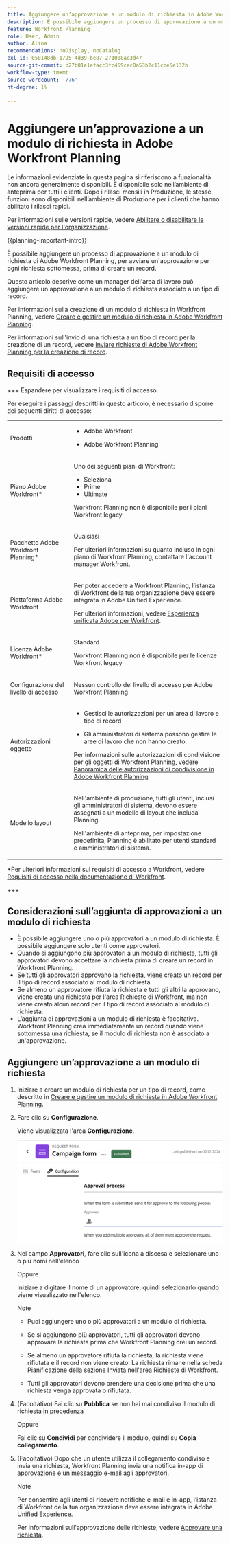 ```yaml
---
title: Aggiungere un’approvazione a un modulo di richiesta in Adobe Workfront Planning
description: È possibile aggiungere un processo di approvazione a un modulo di richiesta di Adobe Workfront Planning, per avviare un'approvazione per ogni richiesta sottomessa, prima di creare un record.
feature: Workfront Planning
role: User, Admin
author: Alina
recommendations: noDisplay, noCatalog
exl-id: 058148db-1795-4d39-be87-271008ae3d47
source-git-commit: b27b01e1efacc3fc459cec0a53b2c11cbe5e132b
workflow-type: tm+mt
source-wordcount: '776'
ht-degree: 1%

---
```


# Aggiungere un’approvazione a un modulo di richiesta in Adobe Workfront Planning

<!--update the metadata with real information when making this available in TOC and in the left nav-->

<!--take Preview and Production references at Production time-->

<span class="preview">Le informazioni evidenziate in questa pagina si riferiscono a funzionalità non ancora generalmente disponibili. È disponibile solo nell’ambiente di anteprima per tutti i clienti. Dopo i rilasci mensili in Produzione, le stesse funzioni sono disponibili nell’ambiente di Produzione per i clienti che hanno abilitato i rilasci rapidi. </span>

<span class="preview">Per informazioni sulle versioni rapide, vedere [Abilitare o disabilitare le versioni rapide per l&#39;organizzazione](/help/quicksilver/administration-and-setup/set-up-workfront/configure-system-defaults/enable-fast-release-process.md). </span>

{{planning-important-intro}}

È possibile aggiungere un processo di approvazione a un modulo di richiesta di Adobe Workfront Planning, per avviare un&#39;approvazione per ogni richiesta sottomessa, prima di creare un record.

Questo articolo descrive come un manager dell&#39;area di lavoro può aggiungere un&#39;approvazione a un modulo di richiesta associato a un tipo di record.

Per informazioni sulla creazione di un modulo di richiesta in Workfront Planning, vedere [Creare e gestire un modulo di richiesta in Adobe Workfront Planning](/help/quicksilver/planning/requests/create-request-form.md).

Per informazioni sull&#39;invio di una richiesta a un tipo di record per la creazione di un record, vedere [Inviare richieste di Adobe Workfront Planning per la creazione di record](/help/quicksilver/planning/requests/submit-requests.md).

## Requisiti di accesso

+++ Espandere per visualizzare i requisiti di accesso.

Per eseguire i passaggi descritti in questo articolo, è necessario disporre dei seguenti diritti di accesso:

<table style="table-layout:auto">
 <col>
 </col>
 <col>
 </col>
 <tbody>
    <tr>
<tr>
<td>
   <p> Prodotti</p> </td>
   <td>
   <ul><li><p> Adobe Workfront</p></li>
   <li><p> Adobe Workfront Planning<p></li></ul></td>
  </tr>  
 <tr>
   <td role="rowheader"><p>Piano Adobe Workfront*</p></td>
   <td>
<p>Uno dei seguenti piani di Workfront:</p>
<ul><li>Seleziona</li>
<li>Prime</li>
<li>Ultimate</li></ul>
<p>Workfront Planning non è disponibile per i piani Workfront legacy</p>
   </td>

<tr>
   <td role="rowheader"><p>Pacchetto Adobe Workfront Planning*</p></td>
   <td>
<p>Qualsiasi </p>  
<p>Per ulteriori informazioni su quanto incluso in ogni piano di Workfront Planning, contattare l'account manager Workfront. </td>

<tr>
   <td role="rowheader"><p>Piattaforma Adobe Workfront</p></td>
   <td>
<p>Per poter accedere a Workfront Planning, l’istanza di Workfront della tua organizzazione deve essere integrata in Adobe Unified Experience.</p>
<p>Per ulteriori informazioni, vedere <a href="/help/quicksilver/workfront-basics/navigate-workfront/workfront-navigation/adobe-unified-experience.md">Esperienza unificata Adobe per Workfront</a>. </p>
   </td>
  </tr>
  </tr>
  <tr>
   <td role="rowheader"><p>Licenza Adobe Workfront*</p></td>
   <td>
   <p>Standard</p>
   <p>Workfront Planning non è disponibile per le licenze Workfront legacy</p>
  </td>
  </tr>
  <tr>
   <td role="rowheader"><p>Configurazione del livello di accesso</p></td>
   <td> <p>Nessun controllo del livello di accesso per Adobe Workfront Planning</p>  
</td>
  </tr>
<tr>
   <td role="rowheader"><p>Autorizzazioni oggetto</p></td>
   <td>
   <ul>
   <li><p>Gestisci le autorizzazioni per un'area di lavoro <span class="preview"> e tipo di record</span></p></li>
    <li><p>Gli amministratori di sistema possono gestire le aree di lavoro che non hanno creato. </p></li>
    </ul>
   <p>Per informazioni sulle autorizzazioni di condivisione per gli oggetti di Workfront Planning, vedere  
   <a href="/help/quicksilver/planning/access/sharing-permissions-overview.md">Panoramica delle autorizzazioni di condivisione in Adobe Workfront Planning</a> 
  </td>
  </tr>
<tr>
   <td role="rowheader"><p>Modello layout</p></td>
   <td> <p>Nell'ambiente di produzione, tutti gli utenti, inclusi gli amministratori di sistema, devono essere assegnati a un modello di layout che includa Planning.</p>
<p><span class="preview">Nell'ambiente di anteprima, per impostazione predefinita, Planning è abilitato per utenti standard e amministratori di sistema.</span></p>
</td>
  </tr>
 </tbody>
</table>

*Per ulteriori informazioni sui requisiti di accesso a Workfront, vedere [Requisiti di accesso nella documentazione di Workfront](/help/quicksilver/administration-and-setup/add-users/access-levels-and-object-permissions/access-level-requirements-in-documentation.md).

+++

## Considerazioni sull’aggiunta di approvazioni a un modulo di richiesta

* È possibile aggiungere uno o più approvatori a un modulo di richiesta. È possibile aggiungere solo utenti come approvatori.
  <!--* <span class="preview">You can display approval information on a record created by submitting a request form in the Approved by and Approved date fields. For information, see [Create fields](/help/quicksilver/planning/fields/create-fields.md).</span>-->
* Quando si aggiungono più approvatori a un modulo di richiesta, tutti gli approvatori devono accettare la richiesta prima di creare un record in Workfront Planning.
* Se tutti gli approvatori approvano la richiesta, viene creato un record per il tipo di record associato al modulo di richiesta.
* Se almeno un approvatore rifiuta la richiesta e tutti gli altri la approvano, viene creata una richiesta per l&#39;area Richieste di Workfront, ma non viene creato alcun record per il tipo di record associato al modulo di richiesta.
* L’aggiunta di approvazioni a un modulo di richiesta è facoltativa. Workfront Planning crea immediatamente un record quando viene sottomessa una richiesta, se il modulo di richiesta non è associato a un&#39;approvazione.

## Aggiungere un’approvazione a un modulo di richiesta

1. Iniziare a creare un modulo di richiesta per un tipo di record, come descritto in [Creare e gestire un modulo di richiesta in Adobe Workfront Planning](/help/quicksilver/planning/requests/create-request-form.md).
1. Fare clic su **Configurazione**.

   Viene visualizzata l&#39;area **Configurazione**.

   ![Scheda Configurazione](assets/configuration-tab.png)
1. Nel campo **Approvatori**, fare clic sull&#39;icona a discesa e selezionare uno o più nomi nell&#39;elenco

   Oppure

   Iniziare a digitare il nome di un approvatore, quindi selezionarlo quando viene visualizzato nell&#39;elenco.

   <!--most of the Note below is duplicated in the Create a request form article-->

   >[!NOTE]
   >
   >
   >* Puoi aggiungere uno o più approvatori a un modulo di richiesta.
   >
   >* Se si aggiungono più approvatori, tutti gli approvatori devono approvare la richiesta prima che Workfront Planning crei un record.
   >
   >* Se almeno un approvatore rifiuta la richiesta, la richiesta viene rifiutata e il record non viene creato. La richiesta rimane nella scheda Pianificazione della sezione Inviata nell&#39;area Richieste di Workfront.
   >
   >* Tutti gli approvatori devono prendere una decisione prima che una richiesta venga approvata o rifiutata.


1. (Facoltativo) Fai clic su **Pubblica** se non hai mai condiviso il modulo di richiesta in precedenza

   Oppure

   Fai clic su **Condividi** per condividere il modulo, quindi su **Copia collegamento**.
1. (Facoltativo) Dopo che un utente utilizza il collegamento condiviso e invia una richiesta, Workfront Planning invia una notifica in-app di approvazione e un messaggio e-mail agli approvatori.

   >[!NOTE]
   >
   >   Per consentire agli utenti di ricevere notifiche e-mail e in-app, l’istanza di Workfront della tua organizzazione deve essere integrata in Adobe Unified Experience.


   Per informazioni sull&#39;approvazione delle richieste, vedere [Approvare una richiesta](/help/quicksilver/planning/requests/approve-request.md).
